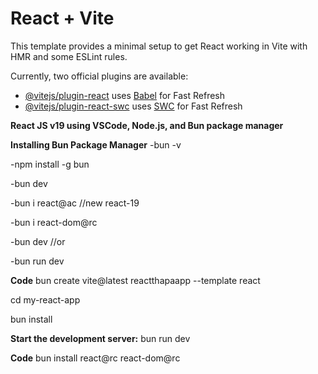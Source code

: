 # React + Vite

This template provides a minimal setup to get React working in Vite with HMR and some ESLint rules.

Currently, two official plugins are available:

- [@vitejs/plugin-react](https://github.com/vitejs/vite-plugin-react/blob/main/packages/plugin-react/README.md) uses [Babel](https://babeljs.io/) for Fast Refresh
- [@vitejs/plugin-react-swc](https://github.com/vitejs/vite-plugin-react-swc) uses [SWC](https://swc.rs/) for Fast Refresh

**React JS v19 using VSCode, Node.js, and Bun package manager**

**Installing Bun Package Manager**
-bun -v 

-npm install -g bun

-bun dev

-bun i react@ac  //new react-19

-bun i react-dom@rc

-bun dev   //or 

-bun run dev

**Code**
bun create vite@latest reactthapaapp --template react

cd my-react-app

bun install

**Start the development server:**
bun run dev

**Code**
bun install react@rc react-dom@rc

